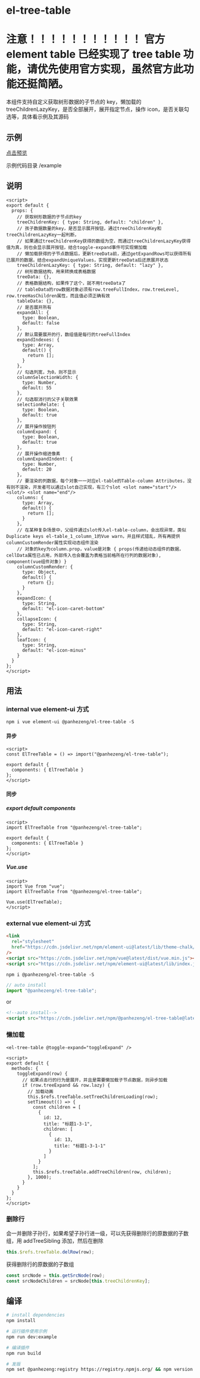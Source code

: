 # el-tree-table

# 注意！！！！！！！！！！！ 官方 element table 已经实现了 tree table 功能，请优先使用官方实现，虽然官方此功能还挺简陋。

本组件支持自定义获取树形数据的子节点的 key，懒加载的 treeChildrenLazyKey，是否全部展开，展开指定节点，操作 icon，是否关联勾选等，具体看示例及其源码

## 示例

[点击预览](https://panhezeng.github.io/el-tree-table/)

示例代码目录 /example

## 说明

```vue
<script>
export default {
  props: {
    // 获取树形数据的子节点的key
    treeChildrenKey: { type: String, default: "children" },
    // 孩子数据数量的key，是否显示展开按钮，通过treeChildrenKey和treeChildrenLazyKey一起判断，
    // 如果通过treeChildrenKey获得的数组为空，而通过treeChildrenLazyKey获得值为真，则也会显示展开按钮，结合toggle-expand事件可实现懒加载
    // 懒加载获得的子节点数据后，更新treeData前，通过getExpandRows可以获得所有已展开的数据，结合expandUniqueValues，实现更新treeData后还原展开状态
    treeChildrenLazyKey: { type: String, default: "lazy" },
    // 树形数据结构，用来转换成表格数据
    treeData: {},
    // 表格数据结构，如果传了这个，就不用treeData了
    // tableData的row数据对象必须有row.treeFullIndex，row.treeLevel, row.treeHasChildren属性，而且值必须正确有效
    tableData: {},
    // 是否展开所有
    expandAll: {
      type: Boolean,
      default: false
    },
    // 默认需要展开的行，数组值是每行的treeFullIndex
    expandIndexes: {
      type: Array,
      default() {
        return [];
      }
    },
    // 勾选列宽，为0，则不显示
    columnSelectionWidth: {
      type: Number,
      default: 55
    },
    // 勾选取消行的父子关联效果
    selectionRelate: {
      type: Boolean,
      default: true
    },
    // 展开操作按钮列
    columnExpand: {
      type: Boolean,
      default: true
    },
    // 展开操作缩进像素
    columnExpandIndent: {
      type: Number,
      default: 20
    },
    // 要渲染的列数据，每个对象一一对应el-table的Table-column Attributes，没有则不渲染，开发者可以通过slot自己实现，有三个slot <slot name="start"/> <slot/> <slot name="end"/>
    columns: {
      type: Array,
      default() {
        return [];
      }
    },
    // 在某种复杂场景中，父组件通过slot传入el-table-column，会出现异常，类似Duplicate keys el-table_1_column_1的Vue warn，并且样式错乱，所有再提供columnCustomRender属性实现动态组件渲染
    // 对象的key为column.prop，value是对象 { props(传递给动态组件的数据，cellData属性已占用，外部传入也会覆盖为表格当前格所在行列的数据对象), component(vue组件对象) }
    columnCustomRender: {
      type: Object,
      default() {
        return {};
      }
    },
    expandIcon: {
      type: String,
      default: "el-icon-caret-bottom"
    },
    collapseIcon: {
      type: String,
      default: "el-icon-caret-right"
    },
    leafIcon: {
      type: String,
      default: "el-icon-minus"
    }
  }
};
</script>
```

## 用法

### internal vue element-ui 方式

`npm i vue element-ui @panhezeng/el-tree-table -S`

#### 异步

```vue
<script>
const ElTreeTable = () => import("@panhezeng/el-tree-table");

export default {
  components: { ElTreeTable }
};
</script>
```

#### 同步

##### export default components

```vue
<script>
import ElTreeTable from "@panhezeng/el-tree-table";

export default {
  components: { ElTreeTable }
};
</script>
```

##### Vue.use

```vue
<script>
import Vue from "vue";
import ElTreeTable from "@panhezeng/el-tree-table";

Vue.use(ElTreeTable);
</script>
```

### external vue element-ui 方式

```html
<link
  rel="stylesheet"
  href="https://cdn.jsdelivr.net/npm/element-ui@latest/lib/theme-chalk/index.css"
/>
<script src="https://cdn.jsdelivr.net/npm/vue@latest/dist/vue.min.js"></script>
<script src="https://cdn.jsdelivr.net/npm/element-ui@latest/lib/index.js"></script>
```

`npm i @panhezeng/el-tree-table -S`

```javascript
// auto install
import "@panhezeng/el-tree-table";
```

or

```html
<!--auto install-->
<script src="https://cdn.jsdelivr.net/npm/@panhezeng/el-tree-table@latest/dist/el-tree-table.min.js"></script>
```

### 懒加载

```vue
<el-tree-table @toggle-expand="toggleExpand" />
```

```vue
<script>
export default {
  methods: {
    toggleExpand(row) {
      // 如果点击行的行为是展开，并且是需要懒加载子节点数据，则异步加载
      if (row.treeExpand && row.lazy) {
        // 加载动画
        this.$refs.treeTable.setTreeChildrenLoading(row);
        setTimeout(() => {
          const children = [
            {
              id: 12,
              title: "标题1-3-1",
              children: [
                {
                  id: 13,
                  title: "标题1-3-1-1"
                }
              ]
            }
          ];
          this.$refs.treeTable.addTreeChildren(row, children);
        }, 1000);
      }
    }
  }
};
</script>
```

### 删除行

会一并删除子孙行，如果希望子孙行进一级，可以先获得删除行的原数据的子数组，用 addTreeSibling 添加，然后在删除

```javascript
this.$refs.treeTable.delRow(row);
```

获得删除行的原数据的子数组

```javascript
const srcNode = this.getSrcNode(row);
const srcNodeChildren = srcNode[this.treeChildrenKey];
```

## 编译

```bash
# install dependencies
npm install

# 运行插件使用示例
npm run dev:example

# 编译插件
npm run build

# 发版
npm set @panhezeng:registry https://registry.npmjs.org/ && npm version patch && npm publish --access public && npm set @panhezeng:registry https://registry.npm.taobao.org/

```
